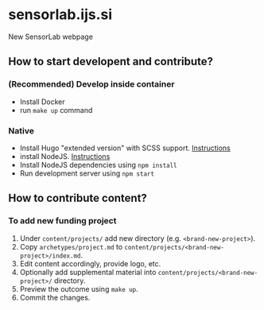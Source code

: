 # sensorlab.ijs.si

New SensorLab webpage

## How to start developent and contribute?

### (Recommended) Develop inside container
- Install Docker
- run `make up` command

### Native
- Install Hugo "extended version" with SCSS support. [Instructions](https://gohugo.io/getting-started/installing/)
- install NodeJS. [Instructions](https://nodejs.org/en/download/)
- Install NodeJS dependencies using ``npm install``
- Run development server using ``npm start``

## How to contribute content?

### To add new funding project

1. Under `content/projects/` add new directory (e.g. `<brand-new-project>`).
2. Copy `archetypes/project.md` to `content/projects/<brand-new-project>/index.md`.
3. Edit content accordingly, provide logo, etc.
4. Optionally add supplemental material into `content/projects/<brand-new-project>/` directory.
5. Preview the outcome using `make up`.
6. Commit the changes.
